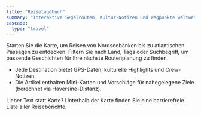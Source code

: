 ```yaml
---
title: "Reisetagebuch"
summary: "Interaktive Segelrouten, Kultur-Notizen und Wegpunkte weltweiter Erkundungen."
cascade:
  type: "travel"
---
```


Starten Sie die Karte, um Reisen von Nordseebänken bis zu atlantischen Passagen zu entdecken. Filtern Sie nach Land, Tags oder
Suchbegriff, um passende Geschichten für Ihre nächste Routenplanung zu finden.

- Jede Destination bietet GPS-Daten, kulturelle Highlights und Crew-Notizen.
- Die Artikel enthalten Mini-Karten und Vorschläge für nahegelegene Ziele (berechnet via Haversine-Distanz).

Lieber Text statt Karte? Unterhalb der Karte finden Sie eine barrierefreie Liste aller Reiseberichte.

